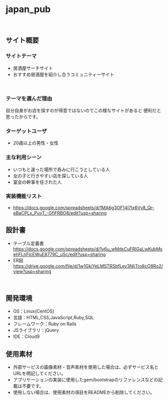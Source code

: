 # japan_pub
​
## サイト概要
### サイトテーマ
- 居酒屋サーチサイト
- おすすめ居酒屋を紹介し合うコミュニティーサイト

​
### テーマを選んだ理由
自分自身がお店を探すのが得意ではないのでこの様なサイトがあると
便利だと思ったからです。
​
### ターゲットユーザ
- 20歳以上の男性・女性
​
### 主な利用シーン
- いつもと違った場所で呑みに行こうとしている人
- 女の子と行きやすい店を探している人
- 宴会の幹事を任された人
<!--どのような時に使うのかの状況を記載すること-->

### 実装機能リスト
- ​https://docs.google.com/spreadsheets/d/1MA6g3OF14I7Ix6Vv8_Qr-eBaCPLx_PuvT_-GfjFRBO8/edit?usp=sharing

## 設計書
- テーブル定義書
 https://docs.google.com/spreadsheets/d/1y6u_wMdsCuFRlGaLwKubMsehFLnFlcEWuE8779C_uSc/edit?usp=sharing
- ER図
 https://drive.google.com/file/d/1w1GkjYeLMSTRSbfLev3NliTro8cO8Ro2/view?usp=sharing
<!--テーマを設定・提出する時点では不要です-->
​
## 開発環境
- OS：Linux(CentOS)
- 言語：HTML,CSS,JavaScript,Ruby,SQL
- フレームワーク：Ruby on Rails
- JSライブラリ：jQuery
- IDE：Cloud9
​
## 使用素材
- 外部サービスの画像素材・音声素材を使用した場合は、必ずサービス名とURLを明記してください。
- アプリケーションの実装に使用したgem/bootstrapのリファレンスなどの記載は不要です。
- 使用しない場合は、使用素材の項目をREADMEから削除してください。
